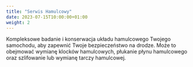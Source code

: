 ```yaml
---
title: "Serwis Hamulcowy"
date: 2023-07-15T10:00:00+01:00
weight: 2
---
```


Kompleksowe badanie i konserwacja układu hamulcowego Twojego samochodu, aby zapewnić Twoje bezpieczeństwo na drodze.
Może to obejmować wymianę klocków hamulcowych, płukanie płynu hamulcowego oraz szlifowanie lub wymianę tarczy hamulcowej.

